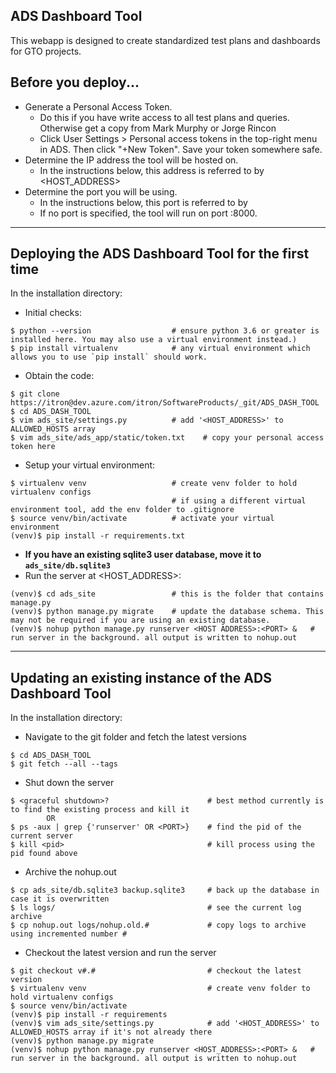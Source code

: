 ## ADS Dashboard Tool
This webapp is designed to create standardized test plans and dashboards for GTO projects.

## Before you deploy...

- Generate a Personal Access Token.
  - Do this if you have write access to all test plans and queries. Otherwise get a copy from Mark Murphy or Jorge Rincon
  - Click User Settings > Personal access tokens in the top-right menu in ADS. Then click "+New Token". Save your token somewhere safe.
- Determine the IP address the tool will be hosted on.
  - In the instructions below, this address is referred to by <HOST_ADDRESS>
- Determine the port you will be using.
  - In the instructions below, this port is referred to by <PORT>
  - If no port is specified, the tool will run on port :8000.

---

## Deploying the ADS Dashboard Tool for the first time

In the installation directory:
- Initial checks:
```
$ python --version                  # ensure python 3.6 or greater is installed here. You may also use a virtual environment instead.)
$ pip install virtualenv            # any virtual environment which allows you to use `pip install` should work.
```
- Obtain the code:
```
$ git clone https://itron@dev.azure.com/itron/SoftwareProducts/_git/ADS_DASH_TOOL
$ cd ADS_DASH_TOOL
$ vim ads_site/settings.py          # add '<HOST_ADDRESS>' to ALLOWED_HOSTS array
$ vim ads_site/ads_app/static/token.txt    # copy your personal access token here
```
- Setup your virtual environment:
```
$ virtualenv venv                   # create venv folder to hold virtualenv configs
                                    # if using a different virtual environment tool, add the env folder to .gitignore
$ source venv/bin/activate          # activate your virtual environment
(venv)$ pip install -r requirements.txt
```
- **If you have an existing sqlite3 user database, move it to `ads_site/db.sqlite3`**
- Run the server at <HOST_ADDRESS>:<PORT>
```
(venv)$ cd ads_site                 # this is the folder that contains manage.py
(venv)$ python manage.py migrate    # update the database schema. This may not be required if you are using an existing database.
(venv)$ nohup python manage.py runserver <HOST ADDRESS>:<PORT> &   # run server in the background. all output is written to nohup.out
```

---

## Updating an existing instance of the ADS Dashboard Tool

In the installation directory:
- Navigate to the git folder and fetch the latest versions
```
$ cd ADS_DASH_TOOL
$ git fetch --all --tags
```
- Shut down the server
```
$ <graceful shutdown>?                      # best method currently is to find the existing process and kill it
        OR
$ ps -aux | grep {'runserver' OR <PORT>}    # find the pid of the current server
$ kill <pid>                                # kill process using the pid found above
```
- Archive the nohup.out
```
$ cp ads_site/db.sqlite3 backup.sqlite3     # back up the database in case it is overwritten
$ ls logs/                                  # see the current log archive
$ cp nohup.out logs/nohup.old.#             # copy logs to archive using incremented number #
```
- Checkout the latest version and run the server
```
$ git checkout v#.#                         # checkout the latest version
$ virtualenv venv                           # create venv folder to hold virtualenv configs
$ source venv/bin/activate
(venv)$ pip install -r requirements
(venv)$ vim ads_site/settings.py            # add '<HOST_ADDRESS>' to ALLOWED_HOSTS array if it's not already there
(venv)$ python manage.py migrate
(venv)$ nohup python manage.py runserver <HOST_ADDRESS>:<PORT> &   # run server in the background. all output is written to nohup.out
```